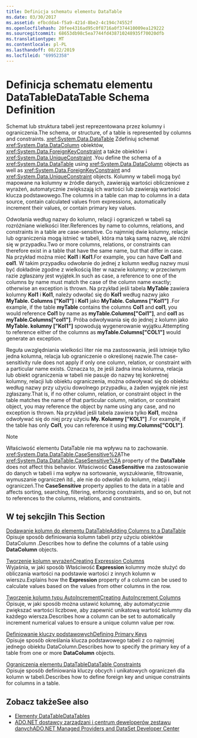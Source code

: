 ```yaml
---
title: Definicja schematu elementu DataTable
ms.date: 03/30/2017
ms.assetid: efbcdda4-f5a9-421d-8be2-4c194c74552f
ms.openlocfilehash: 20fee4316ad95c0f8716a0f374410009ea129222
ms.sourcegitcommit: 68653db98c5ea7744fd438710248935f70020dfb
ms.translationtype: MT
ms.contentlocale: pl-PL
ms.lasthandoff: 08/22/2019
ms.locfileid: "69952358"
---
```

# <a name="datatable-schema-definition"></a><span data-ttu-id="1df56-102">Definicja schematu elementu DataTable</span><span class="sxs-lookup"><span data-stu-id="1df56-102">DataTable Schema Definition</span></span>
<span data-ttu-id="1df56-103">Schemat lub struktura tabeli jest reprezentowana przez kolumny i ograniczenia.</span><span class="sxs-lookup"><span data-stu-id="1df56-103">The schema, or structure, of a table is represented by columns and constraints.</span></span> <span data-ttu-id="1df56-104"><xref:System.Data.DataTable> Zdefiniuj schemat <xref:System.Data.DataColumn> obiektów, <xref:System.Data.ForeignKeyConstraint> a także obiektów i <xref:System.Data.UniqueConstraint> .</span><span class="sxs-lookup"><span data-stu-id="1df56-104">You define the schema of a <xref:System.Data.DataTable> using <xref:System.Data.DataColumn> objects as well as <xref:System.Data.ForeignKeyConstraint> and <xref:System.Data.UniqueConstraint> objects.</span></span> <span data-ttu-id="1df56-105">Kolumny w tabeli mogą być mapowane na kolumny w źródle danych, zawierają wartości obliczeniowe z wyrażeń, automatycznie zwiększają ich wartości lub zawierają wartości klucza podstawowego.</span><span class="sxs-lookup"><span data-stu-id="1df56-105">The columns in a table can map to columns in a data source, contain calculated values from expressions, automatically increment their values, or contain primary key values.</span></span>  
  
 <span data-ttu-id="1df56-106">Odwołania według nazwy do kolumn, relacji i ograniczeń w tabeli są rozróżniane wielkości liter.</span><span class="sxs-lookup"><span data-stu-id="1df56-106">References by name to columns, relations, and constraints in a table are case-sensitive.</span></span> <span data-ttu-id="1df56-107">Co najmniej dwie kolumny, relacje lub ograniczenia mogą istnieć w tabeli, która ma taką samą nazwę, ale różni się w przypadku.</span><span class="sxs-lookup"><span data-stu-id="1df56-107">Two or more columns, relations, or constraints can therefore exist in a table that have the same name, but that differ in case.</span></span> <span data-ttu-id="1df56-108">Na przykład można mieć **Kol1** i **Kol1**.</span><span class="sxs-lookup"><span data-stu-id="1df56-108">For example, you can have **Col1** and **col1**.</span></span> <span data-ttu-id="1df56-109">W takim przypadku odwołanie do jednej z kolumn według nazwy musi być dokładnie zgodne z wielkością liter w nazwie kolumny; w przeciwnym razie zgłaszany jest wyjątek.</span><span class="sxs-lookup"><span data-stu-id="1df56-109">In such as case, a reference to one of the columns by name must match the case of the column name exactly; otherwise an exception is thrown.</span></span> <span data-ttu-id="1df56-110">Na przykład jeśli tabela **MyTable** zawiera kolumny **Kol1** i **Kol1**, należy odwołać się do **Kol1** według nazwy jako **MyTable. Columns ["Kol1"]** i **Kol1** jako **MyTable. Columns ["Kol1"]** .</span><span class="sxs-lookup"><span data-stu-id="1df56-110">For example, if the table **myTable** contains the columns **Col1** and **col1**, you would reference **Col1** by name as **myTable.Columns["Col1"]**, and **col1** as **myTable.Columns["col1"]**.</span></span> <span data-ttu-id="1df56-111">Próba odwoływania się do jednej z kolumn jako **MyTable. kolumny ["Kol1"]** spowodują wygenerowanie wyjątku.</span><span class="sxs-lookup"><span data-stu-id="1df56-111">Attempting to reference either of the columns as **myTable.Columns["COL1"]** would generate an exception.</span></span>  
  
 <span data-ttu-id="1df56-112">Reguła uwzględniania wielkości liter nie ma zastosowania, jeśli istnieje tylko jedna kolumna, relacja lub ograniczenie o określonej nazwie.</span><span class="sxs-lookup"><span data-stu-id="1df56-112">The case-sensitivity rule does not apply if only one column, relation, or constraint  with a particular name exists.</span></span> <span data-ttu-id="1df56-113">Oznacza to, że jeśli żadna inna kolumna, relacja lub obiekt ograniczenia w tabeli nie pasuje do nazwy tej konkretnej kolumny, relacji lub obiektu ograniczenia, można odwoływać się do obiektu według nazwy przy użyciu dowolnego przypadku, a żaden wyjątek nie jest zgłaszany.</span><span class="sxs-lookup"><span data-stu-id="1df56-113">That is, if no other column, relation, or constraint object in the table matches the name of that particular column, relation, or constraint object, you may reference the object by name using any case, and no exception is thrown.</span></span> <span data-ttu-id="1df56-114">Na przykład jeśli tabela zawiera tylko **Kol1**, można odwoływać się do niej przy użyciu **My. Kolumny ["KOL1"]** .</span><span class="sxs-lookup"><span data-stu-id="1df56-114">For example, if the table has only **Col1**, you can reference it using **my.Columns["COL1"]**.</span></span>  
  
> [!NOTE]
> <span data-ttu-id="1df56-115">Właściwość elementu DataTable nie ma wpływu na to zachowanie. <xref:System.Data.DataTable.CaseSensitive%2A></span><span class="sxs-lookup"><span data-stu-id="1df56-115">The <xref:System.Data.DataTable.CaseSensitive%2A> property of the **DataTable** does not affect this behavior.</span></span> <span data-ttu-id="1df56-116">Właściwość **CaseSensitive** ma zastosowanie do danych w tabeli i ma wpływ na sortowanie, wyszukiwanie, filtrowanie, wymuszanie ograniczeń itd., ale nie do odwołań do kolumn, relacji i ograniczeń.</span><span class="sxs-lookup"><span data-stu-id="1df56-116">The **CaseSensitive** property applies to the data in a table and affects sorting, searching, filtering, enforcing constraints, and so on, but not to references to the columns, relations, and constraints.</span></span>  
  
## <a name="in-this-section"></a><span data-ttu-id="1df56-117">W tej sekcji</span><span class="sxs-lookup"><span data-stu-id="1df56-117">In This Section</span></span>  
 [<span data-ttu-id="1df56-118">Dodawanie kolumn do elementu DataTable</span><span class="sxs-lookup"><span data-stu-id="1df56-118">Adding Columns to a DataTable</span></span>](../../../../../docs/framework/data/adonet/dataset-datatable-dataview/adding-columns-to-a-datatable.md)  
 <span data-ttu-id="1df56-119">Opisuje sposób definiowania kolumn tabeli przy użyciu obiektów DataColumn .</span><span class="sxs-lookup"><span data-stu-id="1df56-119">Describes how to define the columns of a table using **DataColumn** objects.</span></span>  
  
 [<span data-ttu-id="1df56-120">Tworzenie kolumn wyrażeń</span><span class="sxs-lookup"><span data-stu-id="1df56-120">Creating Expression Columns</span></span>](../../../../../docs/framework/data/adonet/dataset-datatable-dataview/creating-expression-columns.md)  
 <span data-ttu-id="1df56-121">Wyjaśnia, w jaki sposób Właściwość **Expression** kolumny może służyć do obliczania wartości na podstawie wartości z innych kolumn w wierszu.</span><span class="sxs-lookup"><span data-stu-id="1df56-121">Explains how the **Expression** property of a column can be used to calculate values based on the values from other columns in the row.</span></span>  
  
 [<span data-ttu-id="1df56-122">Tworzenie kolumn typu AutoIncrement</span><span class="sxs-lookup"><span data-stu-id="1df56-122">Creating AutoIncrement Columns</span></span>](../../../../../docs/framework/data/adonet/dataset-datatable-dataview/creating-autoincrement-columns.md)  
 <span data-ttu-id="1df56-123">Opisuje, w jaki sposób można ustawić kolumnę, aby automatycznie zwiększać wartości liczbowe, aby zapewnić unikatową wartość kolumny dla każdego wiersza.</span><span class="sxs-lookup"><span data-stu-id="1df56-123">Describes how a column can be set to automatically increment numerical values to ensure a unique column value per row.</span></span>  
  
 [<span data-ttu-id="1df56-124">Definiowanie kluczy podstawowych</span><span class="sxs-lookup"><span data-stu-id="1df56-124">Defining Primary Keys</span></span>](../../../../../docs/framework/data/adonet/dataset-datatable-dataview/defining-primary-keys.md)  
 <span data-ttu-id="1df56-125">Opisuje sposób określania klucza podstawowego tabeli z co najmniej jednego obiektu DataColumn.</span><span class="sxs-lookup"><span data-stu-id="1df56-125">Describes how to specify the primary key of a table from one or more **DataColumn** objects.</span></span>  
  
 [<span data-ttu-id="1df56-126">Ograniczenia elementu DataTable</span><span class="sxs-lookup"><span data-stu-id="1df56-126">DataTable Constraints</span></span>](../../../../../docs/framework/data/adonet/dataset-datatable-dataview/datatable-constraints.md)  
 <span data-ttu-id="1df56-127">Opisuje sposób definiowania kluczy obcych i unikatowych ograniczeń dla kolumn w tabeli.</span><span class="sxs-lookup"><span data-stu-id="1df56-127">Describes how to define foreign key and unique constraints for columns in a table.</span></span>  
  
## <a name="see-also"></a><span data-ttu-id="1df56-128">Zobacz także</span><span class="sxs-lookup"><span data-stu-id="1df56-128">See also</span></span>

- [<span data-ttu-id="1df56-129">Elementy DataTable</span><span class="sxs-lookup"><span data-stu-id="1df56-129">DataTables</span></span>](../../../../../docs/framework/data/adonet/dataset-datatable-dataview/datatables.md)
- [<span data-ttu-id="1df56-130">ADO.NET dostawcy zarządzani i centrum deweloperów zestawu danych</span><span class="sxs-lookup"><span data-stu-id="1df56-130">ADO.NET Managed Providers and DataSet Developer Center</span></span>](https://go.microsoft.com/fwlink/?LinkId=217917)
